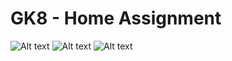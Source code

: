 # GK8 - Home Assignment 

![Alt text](https://i.imgur.com/KgBIjTE.png "Project screenshot")
![Alt text](https://i.imgur.com/eQglZq2.png "Project screenshot")
![Alt text](https://i.imgur.com/ckgvh93.png "Project screenshot")
